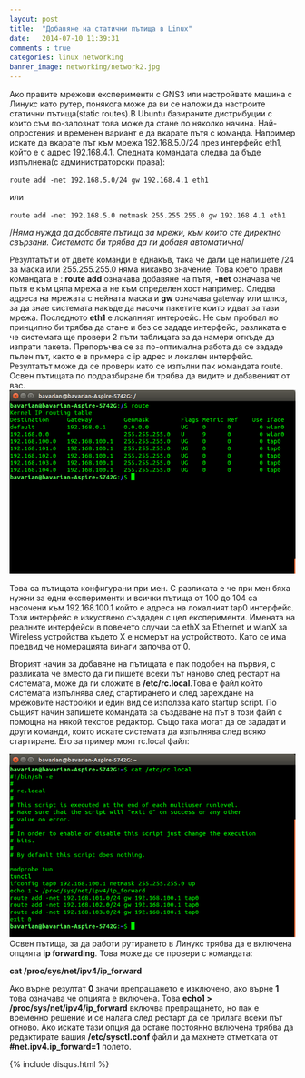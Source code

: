 ```yaml
---
layout: post
title:  "Добавяне на статични пътища в Linux"
date:   2014-07-10 11:39:31
comments : true
categories: linux networking
banner_image: networking/network2.jpg
---
```

Ако правите мрежови експерименти с GNS3 или настройвате машина с Линукс като рутер, понякога може да ви се наложи да настроите статични пътища(static routes).В Ubuntu базираните дистрибуции с които съм по-запознат това може да стане по няколко начина.
Най-опростения и временен вариант е да вкарате пътя с команда. Например искате да вкарате път към мрежа 192.168.5.0/24 през интерфейс eth1, който е с адрес 192.168.4.1. Следната командата следва да бъде изпълнена(с администраторски права):

`route add -net 192.168.5.0/24 gw 192.168.4.1 eth1`

или

`route add -net 192.168.5.0 netmask 255.255.255.0 gw 192.168.4.1 eth1`



/*Няма нужда да добавяте пътища за мрежи, към които сте директно свързани. Системата би трябва да ги добавя автоматично*/


Резултатът и от двете команди е еднакъв, така че дали ще напишете /24 за маска или 255.255.255.0 няма никакво значение.
Това което прави командата е :
**route add** означава добавяне на пътя, **-net** означава че пътя е към цяла мрежа а не към определен хост например. Следва адреса на мрежата с нейната маска и **gw** означава gateway или шлюз, за да знае системата накъде да насочи пакетите които идват за тази мрежа. Последното **eth1** е локалният интерфейс. Не съм пробвал но принципно би трябва да стане и без се зададе интерфейс, разликата е че системата ще провери 2 пъти таблицата за да намери откъде да изпрати пакета.
Препоръчва се за по-оптимална работа да се зададе пълен път, както е в примера с ip адрес и локален интерфейс. Резултатът може да се провери като се изпълни пак командата route.
Освен пътищата по подразбиране би трябва да видите и добавеният от вас.
![route](https://github.com/etem/etem.github.io/raw/master/assets/images/route1.png)

Това са пътищата конфигурани при мен. С разликата е че при мен бяха нужни за едни експерименти и всички пътища от 100 до 104 са насочени към 192.168.100.1 който е адреса на локалният tap0 интерфейс. Този интерфейс е изкуствено създаден с цел експерименти. Имената на реалните интерфейси в повечето случаи са ethX за Ethernet и wlanX за Wireless устройства където X е номерът на устройството. Като се има предвид че номерацията винаги започва от 0.



Вторият начин за добавяне на пътищата е пак подобен на първия, с разликата че вместо да ги пишете всеки път наново след рестарт на системата, може да ги сложите в **/etc/rc.local**.Това е файл който системата изпълнява след стартирането и след зареждане на мрежовите настройки и един вид се използва като startup script. По същият начин запишете командата за създаване на път в този файл с помощна на някой текстов редактор. Също така могат да се зададат и други команди, които искате системата да изпълнява след всяко стартиране. Ето за пример моят rc.local файл:

![route2](https://github.com/etem/etem.github.io/raw/master/assets/images/route2.png)
Освен пътища, за да работи рутирането в Линукс трябва да е включена опцията **ip forwarding**. Това може да се провери с командата:

**cat /proc/sys/net/ipv4/ip_forward**

Ако върне резултат **0** значи препращането е изключено, ако върне **1** това означава че опцията е включена. Това **echo1 > /proc/sys/net/ipv4/ip_forward**
включва препращането, но пак е временно решение и се налага след рестарт да се прилага всеки път отново. Ако искате тази опция да остане постоянно включена трябва да редактирате вашия **/etc/sysctl.conf** файл и да махнете отметката от **#net.ipv4.ip_forward=1** полето.


{% include disqus.html %}
